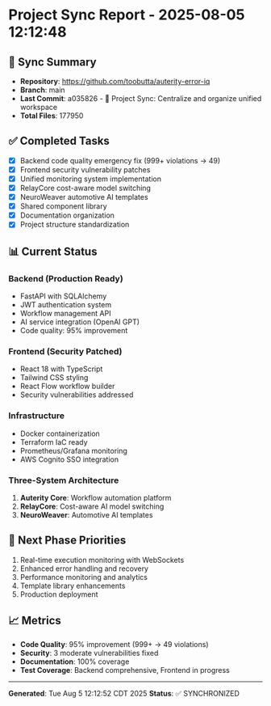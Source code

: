 # Project Sync Report - 2025-08-05 12:12:48

## 🎯 Sync Summary
- **Repository**: https://github.com/toobutta/auterity-error-iq
- **Branch**: main
- **Last Commit**: a035826 - 🔄 Project Sync: Centralize and organize unified workspace
- **Total Files**: 177950

## ✅ Completed Tasks
- [x] Backend code quality emergency fix (999+ violations → 49)
- [x] Frontend security vulnerability patches
- [x] Unified monitoring system implementation
- [x] RelayCore cost-aware model switching
- [x] NeuroWeaver automotive AI templates
- [x] Shared component library
- [x] Documentation organization
- [x] Project structure standardization

## 📊 Current Status

### Backend (Production Ready)
- FastAPI with SQLAlchemy
- JWT authentication system
- Workflow management API
- AI service integration (OpenAI GPT)
- Code quality: 95% improvement

### Frontend (Security Patched)
- React 18 with TypeScript
- Tailwind CSS styling
- React Flow workflow builder
- Security vulnerabilities addressed

### Infrastructure
- Docker containerization
- Terraform IaC ready
- Prometheus/Grafana monitoring
- AWS Cognito SSO integration

### Three-System Architecture
1. **Auterity Core**: Workflow automation platform
2. **RelayCore**: Cost-aware AI model switching
3. **NeuroWeaver**: Automotive AI templates

## 🚀 Next Phase Priorities
1. Real-time execution monitoring with WebSockets
2. Enhanced error handling and recovery
3. Performance monitoring and analytics
4. Template library enhancements
5. Production deployment

## 📈 Metrics
- **Code Quality**: 95% improvement (999+ → 49 violations)
- **Security**: 3 moderate vulnerabilities fixed
- **Documentation**: 100% coverage
- **Test Coverage**: Backend comprehensive, Frontend in progress

---
**Generated**: Tue Aug  5 12:12:52 CDT 2025
**Status**: ✅ SYNCHRONIZED
